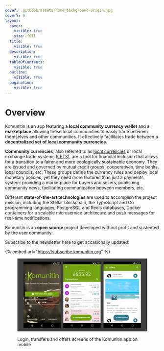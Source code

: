 ```yaml
---
cover: .gitbook/assets/home_background-origin.jpg
coverY: 0
layout:
  cover:
    visible: true
    size: full
  title:
    visible: true
  description:
    visible: true
  tableOfContents:
    visible: true
  outline:
    visible: true
  pagination:
    visible: true
---
```


# Overview

Komunitin is an app featuring a **local community currency wallet** and a **marketplace** allowing these local communities to easily trade between themselves and other communities. It effectively facilitates trade between a **decentralized set of local community currencies**.

**Community currencies**, also referred to as [local currencies](https://en.wikipedia.org/wiki/Local\_currency) or local exchange trade systems ([LETS](https://en.wikipedia.org/wiki/Local\_exchange\_trading\_system)), are a tool for financial inclusion that allows for a transition to a fairer and more ecologically sustainable economy. They are issued and governed by mutual credit groups, cooperatives, time banks, local councils, etc. These groups define the currency rules and deploy local monetary policies, yet they need more features than just a payments system: providing a marketplace for buyers and sellers, publishing community news, facilitating communication between members, etc.

Different **state-of-the-art technologies** are used to accomplish the project mission, including the Stellar blockchain, the TypeScript and Go programming languages, PostgreSQL and Redis databases, Docker containers for a scalable microservice architecure and push messages for real-time notifications.

Komunitin is an **open source** project developed without profit and sustented by the user community.

Subscribe to the newsletter here to get accasionally updated:

{% embed url="https://subscribe.komunitin.org" %}

<figure><img src=".gitbook/assets/three-screens.png" alt=""><figcaption><p>Login, transfers and offers screens of the Komunitin app on mobile</p></figcaption></figure>

